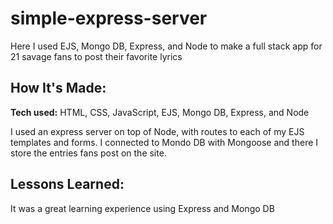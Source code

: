 # simple-express-server
Here I used EJS, Mongo DB, Express, and Node to make a full stack app for 21 savage fans to post their favorite lyrics

## How It's Made:

**Tech used:** HTML, CSS, JavaScript, EJS, Mongo DB, Express, and Node

I used an express server on top of Node, with routes to each of my EJS templates and forms. I connected to Mondo DB with Mongoose and there I store the entries fans post on the site. 

## Lessons Learned:

It was a great learning experience using Express and Mongo DB
